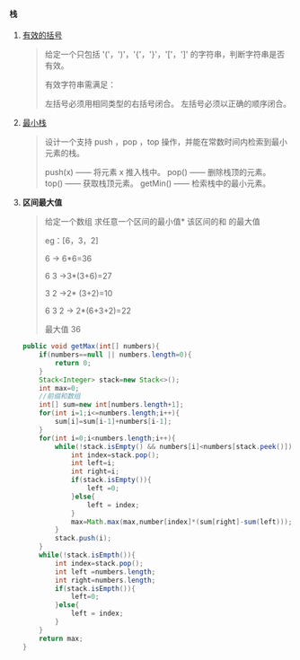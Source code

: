 #### 栈

1. [有效的括号](https://leetcode-cn.com/problems/valid-parentheses/)

   > 给定一个只包括 '('，')'，'{'，'}'，'['，']' 的字符串，判断字符串是否有效。
   >
   > 有效字符串需满足：
   >
   > 左括号必须用相同类型的右括号闭合。
   > 左括号必须以正确的顺序闭合。
   >

2. [最小栈](https://leetcode-cn.com/problems/min-stack/)

   > 设计一个支持 push ，pop ，top 操作，并能在常数时间内检索到最小元素的栈。
   >
   > push(x) —— 将元素 x 推入栈中。
   > pop() —— 删除栈顶的元素。
   > top() —— 获取栈顶元素。
   > getMin() —— 检索栈中的最小元素。

3. **区间最大值** 

   > 给定一个数组 求任意一个区间的最小值* 该区间的和 的最大值
   >
   > eg：[6，3，2]
   >
   > 6  -> 6*6=36
   >
   > 6 3 ->3*(3+6)=27
   >
   > 3 2 ->2* (3+2)=10
   >
   > 6 3 2 -> 2*(6+3+2)=22  
   >
   > 最大值 36

   ```  java
   public void getMax(int[] numbers){
       if(numbers==null || numbers.length=0){
           return 0;
       }
       Stack<Integer> stack=new Stack<>();
       int max=0;
       //前缀和数组
       int[] sum=new int[numbers.length+1];
       for(int i=1;i<=numbers.length;i++){
           sum[i]=sum[i-1]+numbers[i-1];
       }
       for(int i=0;i<numbers.length;i++){
           while(!stack.isEmpty() && numbers[i]<numbers[stack.peek()]){
               int index=stack.pop();
               int left=i;
               int right=i;
               if(stack.isEmpty()){
                   left =0;
               }else{
                   left = index;
               }
               max=Math.max(max,number[index]*(sum[right]-sum(left)));
           }	
           stack.push(i);
       }
       while(!stack.isEmpth()){
           int index=stack.pop();
           int left =numbers.length;
           int right=numbers.length;
           if(stack.isEmpth()){
               left=0;
           }else{
               left = index;
           }
       }
       return max;
   }
   ```

   